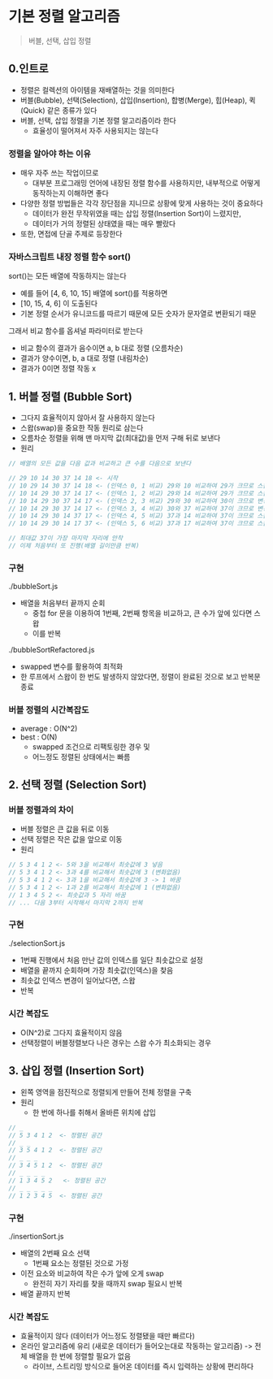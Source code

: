 # 기본 정렬 알고리즘

> 버블, 선택, 삽입 정렬

## 0.인트로

- 정렬은 컬렉션의 아이템을 재배열하는 것을 의미한다
- 버블(Bubble), 선택(Selection), 삽입(Insertion), 합병(Merge), 힙(Heap), 퀵(Quick) 같은 종류가 있다
- 버블, 선택, 삽입 정렬을 기본 정렬 알고리즘이라 한다
  - 효율성이 떨어져서 자주 사용되지는 않는다

### 정렬을 알아야 하는 이유

- 매우 자주 쓰는 작업이므로
  - 대부분 프로그래밍 언어에 내장된 정렬 함수를 사용하지만, 내부적으로 어떻게 동작하는지 이해하면 좋다
- 다양한 정렬 방법들은 각각 장단점을 지니므로 상황에 맞게 사용하는 것이 중요하다
  - 데이터가 완전 무작위였을 때는 삽입 정렬(Insertion Sort)이 느렸지만,
  - 데이터가 거의 정렬된 상태였을 때는 매우 빨랐다
- 또한, 면접에 단골 주제로 등장한다

### 자바스크립트 내장 정렬 함수 sort()

sort()는 모든 배열에 작동하지는 않는다

- 예를 들어 [4, 6, 10, 15] 배열에 sort()를 적용하면
- [10, 15, 4, 6] 이 도출된다
- 기본 정렬 순서가 유니코드를 따르기 때문에 모든 숫자가 문자열로 변환되기 때문

그래서 비교 함수를 옵셔널 파라미터로 받는다

- 비교 함수의 결과가 음수이면 a, b 대로 정렬 (오름차순)
- 결과가 양수이면, b, a 대로 정렬 (내림차순)
- 결과가 0이면 정렬 작동 x

## 1. 버블 정렬 (Bubble Sort)

- 그다지 효율적이지 않아서 잘 사용하지 않는다
- 스왑(swap)을 중요한 작동 원리로 삼는다
- 오름차순 정렬을 위해 맨 마지막 값(최대값)을 먼저 구해 뒤로 보낸다
- 원리

```js
// 배열의 모든 값을 다음 값과 비교하고 큰 수를 다음으로 보낸다

// 29 10 14 30 37 14 18 <- 시작
// 10 29 14 30 37 14 18 <- (인덱스 0, 1 비교) 29와 10 비교하여 29가 크므로 스왑
// 10 14 29 30 37 14 17 <- (인덱스 1, 2 비교) 29와 14 비교하여 29가 크므로 스왑
// 10 14 29 30 37 14 17 <- (인덱스 2, 3 비교) 29와 30 비교하여 30이 크므로 변경없음
// 10 14 29 30 37 14 17 <- (인덱스 3, 4 비교) 30와 37 비교하여 37이 크므로 변경없음
// 10 14 29 30 14 37 17 <- (인덱스 4, 5 비교) 37과 14 비교하여 37이 크므로 스왑
// 10 14 29 30 14 17 37 <- (인덱스 5, 6 비교) 37과 17 비교하여 37이 크므로 스왑

// 최대값 37이 가장 마지막 자리에 안착
// 이제 처음부터 또 진행(배열 길이만큼 반복)
```

### 구현

./bubbleSort.js

- 배열을 처음부터 끝까지 순회
  - 중첩 for 문을 이용하여 1번째, 2번째 항목을 비교하고, 큰 수가 앞에 있다면 스왑
  - 이를 반복

./bubbleSortRefactored.js

- swapped 변수를 활용하여 최적화
- 한 루프에서 스왑이 한 번도 발생하지 않았다면, 정렬이 완료된 것으로 보고 반복문 종료

### 버블 정렬의 시간복잡도

- average : O(N^2)
- best : O(N)
  - swapped 조건으로 리팩토링한 경우 및
  - 어느정도 정렬된 상태에서는 빠름

## 2. 선택 정렬 (Selection Sort)

### 버블 정렬과의 차이

- 버블 정렬은 큰 값을 뒤로 이동
- 선택 정렬은 작은 값을 앞으로 이동
- 원리

```js
// 5 3 4 1 2 <- 5와 3을 비교해서 최솟값에 3 넣음
// 5 3 4 1 2 <- 3과 4를 비교해서 최솟값에 3 (변화없음)
// 5 3 4 1 2 <- 3과 1을 비교해서 최솟값에 3 -> 1 바꿈
// 5 3 4 1 2 <- 1과 2를 비교해서 최솟값에 1 (변화없음)
// 1 3 4 5 2 <- 최솟값과 5 자리 바꿈
// ... 다음 3부터 시작해서 마지막 2까지 반복
```

### 구현

./selectionSort.js

- 1번째 진행에서 처음 만난 값의 인덱스를 일단 최솟값으로 설정
- 배열을 끝까지 순회하며 가장 최솟값(인덱스)을 찾음
- 최솟값 인덱스 변경이 일어났다면, 스왑
- 반복

### 시간 복잡도

- O(N^2)로 그다지 효율적이지 않음
- 선택정렬이 버블정렬보다 나은 경우는 스왑 수가 최소화되는 경우

## 3. 삽입 정렬 (Insertion Sort)

- 왼쪽 영역을 점진적으로 정렬되게 만들어 전체 정렬을 구축
- 원리
  - 한 번에 하나를 취해서 올바른 위치에 삽입

```js
// _
// 5 3 4 1 2  <- 정렬된 공간
// _ _
// 3 5 4 1 2  <- 정렬된 공간
// _ _ _
// 3 4 5 1 2  <- 정렬된 공간
// _ _ _ _
// 1 3 4 5 2   <- 정렬된 공간
// _ _ _ _ _
// 1 2 3 4 5  <- 정렬된 공간
```

### 구현

./insertionSort.js

- 배열의 2번째 요소 선택
  - 1번째 요소는 정렬된 것으로 가정
- 이전 요소와 비교하여 작은 수가 앞에 오게 swap
  - 완전히 자기 자리를 찾을 때까지 swap 필요시 반복
- 배열 끝까지 반복

### 시간 복잡도

- 효율적이지 않다 (데이터가 어느정도 정렬됐을 때만 빠르다)
- 온라인 알고리즘에 유리 (새로운 데이터가 들어오는대로 작동하는 알고리즘) -> 전체 배열을 한 번에 정렬할 필요가 없음
  - 라이브, 스트리밍 방식으로 들어온 데이터를 즉시 입력하는 상황에 편리하다
